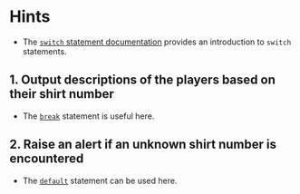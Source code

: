 # Hints

- The [`switch` statement documentation][switch-statement] provides an introduction to `switch` statements.

## 1. Output descriptions of the players based on their shirt number

- The [`break`][break] statement is useful here.

## 2. Raise an alert if an unknown shirt number is encountered

- The [`default`][default] statement can be used here.

[switch-statement]: https://docs.oracle.com/javase/tutorial/java/nutsandbolts/switch.html

[break]: https://www.w3schools.com/java/ref_keyword_break.asp

[default]: https://www.w3schools.com/java/ref_keyword_default.asp